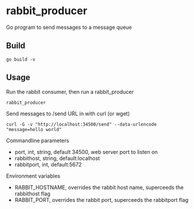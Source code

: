 rabbit_producer
===============

Go program to send messages to a message queue

## Build
```
go build -v
```

## Usage

Run the rabbit consumer, then run a rabbit_producer

```
rabbit_producer
```

Send messages to /send URL in with curl (or wget)
```
curl -G -v "http://localhost:34500/send" --data-urlencode "message=hello world"
```

Commandline parameters
* port, int, string, default 34500, web server port to listen on
* rabbithost, string, default:localhost
* rabbitport, int, default:5672

Environment variables
* RABBIT_HOSTNAME, overrides the rabbit host name, superceeds the rabbithost flag
* RABBIT_PORT, overrides the rabbit port, superceeds the rabbitport flag
